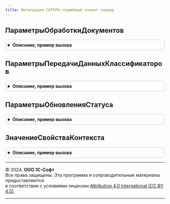 ```yaml
---
title: Интеграция САТУРН служебный клиент сервер
---
```



## ПараметрыОбработкиДокументов
<details style="margin: 1em 0; padding: 0.5em; border: 1px solid #ccc; border-radius: 6px;">

<summary style="font-weight: bold; cursor: pointer;">Описание, пример вызова</summary>

```bsl

// Инициализирует структуру передачи данных
//
// Возвращаемое значение:
// 	Структура - Описание:
// * Ссылка - ОпределяемыйТип.ДокументыСАТУРН, СправочникСсылка.СтанцииУправленияЗаказамиСАТУРН - Передаваемый документ
// * ОрганизацияСАТУРН - СправочникСсылка.КлассификаторОрганизацийСАТУРН - Организация
// * ДальнейшееДействие - ПеречислениеСсылка.ДальнейшиеДействияПоВзаимодействиюСАТУРН - Дальнейшее действие
Функция ПараметрыОбработкиДокументов() Экспорт
```

Пример вызова
```bsl
Результат = ИнтеграцияСАТУРНСлужебныйКлиентСервер.ПараметрыОбработкиДокументов() 
```
</details>

## ПараметрыПередачиДанныхКлассификаторов
<details style="margin: 1em 0; padding: 0.5em; border: 1px solid #ccc; border-radius: 6px;">

<summary style="font-weight: bold; cursor: pointer;">Описание, пример вызова</summary>

```bsl

// Инициализирует структуру передачи данных на создание классификаторов
//
// Возвращаемое значение:
// 	Структура - Описание:
// * Ссылка - СправочникСсылка.КлассификаторОрганизацийСАТУРН, СправочникСсылка.КлассификаторПАТСАТУРН, СправочникСсылка.ИмпортируемаяПартияСАТУРН - Передаваемый классификатор
// * ОрганизацияСАТУРН - СправочникСсылка.КлассификаторОрганизацийСАТУРН - Организация
// * ДальнейшееДействие - ПеречислениеСсылка.ДальнейшиеДействияПоВзаимодействиюСАТУРН - Дальнейшее действие
// * ДополнительныеПараметры - Структура
Функция ПараметрыПередачиДанныхКлассификаторов() Экспорт
```

Пример вызова
```bsl
Результат = ИнтеграцияСАТУРНСлужебныйКлиентСервер.ПараметрыПередачиДанныхКлассификаторов() 
```
</details>

## ПараметрыОбновленияСтатуса
<details style="margin: 1em 0; padding: 0.5em; border: 1px solid #ccc; border-radius: 6px;">

<summary style="font-weight: bold; cursor: pointer;">Описание, пример вызова</summary>

```bsl

// Возвращает структуру параметров обновления статуса.
//
// Параметры:
//  ПараметрыОбновленияСтатуса - Неопределено - Параметры обновления статуса
//
// Возвращаемое значение:
//  Структура, Неопределено - Параметры обновления статуса:
// * Статус - ПеречислениеСсылка
// * СтатусОбработки - ПеречислениеСсылка
// * ОперацияКвитанции - ПеречислениеСсылка
// * ПротоколОбмена - СправочникСсылка.САТУРНПрисоединенныеФайлы
// * ПараметрыЗапроса - Структура
// * ИдентификаторСтроки - Неопределено, Строка -
// * ОрганизацияСАТУРН - СправочникСсылка.КлассификаторОрганизацийСАТУРН
Функция ПараметрыОбновленияСтатуса(ПараметрыОбновленияСтатуса = Неопределено) Экспорт
```

Пример вызова
```bsl
Результат = ИнтеграцияСАТУРНСлужебныйКлиентСервер.ПараметрыОбновленияСтатуса(ПараметрыОбновленияСтатуса);
```
</details>

## ЗначениеСвойстваКонтекста
<details style="margin: 1em 0; padding: 0.5em; border: 1px solid #ccc; border-radius: 6px;">

<summary style="font-weight: bold; cursor: pointer;">Описание, пример вызова</summary>

```bsl

// Получает значение свойства переданного констекста
//
// Параметры:
// 	Контекст - ФормаКлиентскогоПриложения - Передаваемый контекст.
// 	ИмяСвойства - Строка - Имя свойства контекста
// Возвращаемое значение:
// 	Произвольный, Неопределено - Значение свойства контекста.
Функция ЗначениеСвойстваКонтекста(Контекст, ИмяСвойства) Экспорт
```

Пример вызова
```bsl
Результат = ИнтеграцияСАТУРНСлужебныйКлиентСервер.ЗначениеСвойстваКонтекста(Контекст, ИмяСвойства) 
```
</details>

---

© 2024, **ООО 1С-Софт**  
Все права защищены. Эта программа и сопроводительные материалы предоставляются  
в соответствии с условиями лицензии [Attribution 4.0 International (CC BY 4.0)](https://creativecommons.org/licenses/by/4.0/legalcode).

---

